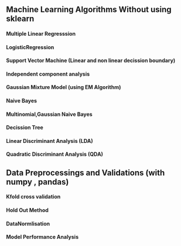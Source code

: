 ## Machine Learning Algorithms Without using sklearn 
#### Multiple Linear Regresssion
#### LogisticRegression
#### Support Vector Machine (Linear and non linear decission boundary)
#### Independent component analysis
#### Gaussian Mixture Model (using EM Algorithm)
#### Naive Bayes
#### Multinomial,Gaussian Naive Bayes
#### Decission Tree
#### Linear Discriminant Analysis (LDA)
#### Quadratic Discriminant Analysis (QDA)

## Data Preprocessings and Validations (with numpy , pandas)
#### Kfold cross validation
#### Hold Out Method
#### DataNormlisation
#### Model Performance Analysis
